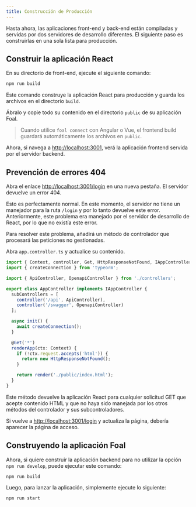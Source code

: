 ```yaml
---
title: Construcción de Producción
---
```


Hasta ahora, las aplicaciones front-end y back-end están compiladas y servidas por dos servidores de desarrollo diferentes. El siguiente paso es construirlas en una sola lista para producción.

## Construir la aplicación React

En su directorio de front-end, ejecute el siguiente comando:

```bash
npm run build
```

Este comando construye la aplicación React para producción y guarda los archivos en el directorio `build`.

Ábralo y copie todo su contenido en el directorio `public` de su aplicación Foal.

> Cuando utilice `foal connect` con Angular o Vue, el frontend build guardará automáticamente los archivos en `public`.

Ahora, si navega a [http://localhost:3001](http://localhost:3001), verá la aplicación frontend servida por el servidor backend.

## Prevención de errores 404

Abra el enlace [http://localhost:3001/login](http://localhost:3001/login) en una nueva pestaña. El servidor devuelve un error 404.

Esto es perfectamente normal. En este momento, el servidor no tiene un manejador para la ruta `/login` y por lo tanto devuelve este error. Anteriormente, este problema era manejado por el servidor de desarrollo de React, por lo que no existía este error.

Para resolver este problema, añadirá un método de controlador que procesará las peticiones no gestionadas.

Abra `app.controller.ts` y actualice su contenido.

```typescript
import { Context, controller, Get, HttpResponseNotFound, IAppController, render } from '@foal/core';
import { createConnection } from 'typeorm';

import { ApiController, OpenapiController } from './controllers';

export class AppController implements IAppController {
  subControllers = [
    controller('/api', ApiController),
    controller('/swagger', OpenapiController)
  ];

  async init() {
    await createConnection();
  }

  @Get('*')
  renderApp(ctx: Context) {
    if (!ctx.request.accepts('html')) {
      return new HttpResponseNotFound();
    }

    return render('./public/index.html');
  }
}

```

Este método devuelve la aplicación React para cualquier solicitud GET que acepte contenido HTML y que no haya sido manejada por los otros métodos del controlador y sus subcontroladores.

Si vuelve a [http://localhost:3001/login](http://localhost:3001/login) y actualiza la página, debería aparecer la página de acceso.

## Construyendo la aplicación Foal

Ahora, si quiere construir la aplicación backend para no utilizar la opción `npm run develop`, puede ejecutar este comando:

```bash
npm run build
```

Luego, para lanzar la aplicación, simplemente ejecute lo siguiente:

```bash
npm run start
```